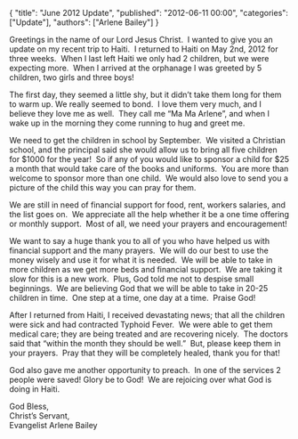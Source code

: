 {
  "title": "June 2012 Update",
  "published": "2012-06-11 00:00",
  "categories": ["Update"],
  "authors": ["Arlene Bailey"]
}

<p>
	Greetings in the name of our Lord Jesus Christ.&nbsp; I wanted to give you an update on my recent trip to Haiti.&nbsp; I returned to Haiti on May 2nd, 2012 for three weeks.&nbsp; When I last left Haiti we only had 2 children, but we were expecting more.&nbsp; When I arrived at the orphanage I was greeted by 5 children, two girls and three boys!</p>
<p>
	The first day, they seemed a little shy, but it didn&rsquo;t take them long for them to warm up. We really seemed to bond.&nbsp; I love them very much, and I believe they love me as well.&nbsp; They call me &ldquo;Ma Ma Arlene&rdquo;, and when I wake up in the morning they come running to hug and greet me.&nbsp;</p>
<p>
	We need to get the children in school by September.&nbsp; We visited a Christian school, and the principal said she would allow us to bring all five children for $1000 for the year!&nbsp; So if any of you would like to sponsor a child for $25 a month that would take care of the books and uniforms.&nbsp; You are more than welcome to sponsor more than one child.&nbsp; We would also love to send you a picture of the child this way you can pray for them.&nbsp;</p>
<p>
	We are still in need of financial support for food, rent, workers salaries, and the list goes on.&nbsp; We appreciate all the help whether it be a one time offering or monthly support.&nbsp; Most of all, we need your prayers and encouragement!</p>
<p>
	We want to say a huge thank you to all of you who have helped us with financial support and the many prayers.&nbsp; We will do our best to use the money wisely and use it for what it is needed.&nbsp; We will be able to take in more children as we get more beds and financial support.&nbsp; We are taking it slow for this is a new work.&nbsp; Plus, God told me not to despise small beginnings.&nbsp; We are believing God that we will be able to take in 20-25 children in time.&nbsp; One step at a time, one day at a time.&nbsp; Praise God!</p>
<p>
	After I returned from Haiti, I received devastating news; that all the children were sick and had contracted Typhoid Fever.&nbsp; We were able to get them medical care; they are being treated and are recovering nicely.&nbsp; The doctors said that &ldquo;within the month they should be well.&rdquo;&nbsp; But, please keep them in your prayers.&nbsp; Pray that they will be completely healed, thank you for that!</p>
<p>
	God also gave me another opportunity to preach.&nbsp; In one of the services 2 people were saved! Glory be to God!&nbsp; We are rejoicing over what God is doing in Haiti.&nbsp;</p>
<p>
	God Bless,<br />
	Christ&rsquo;s Servant,<br />
	Evangelist Arlene Bailey</p>